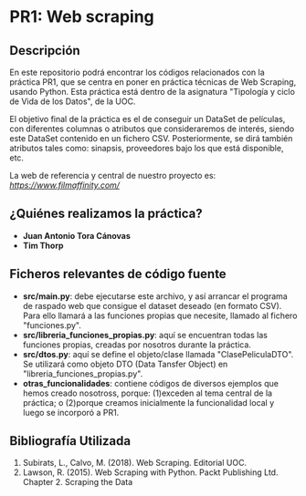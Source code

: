 # PR1: Web scraping

## Descripción

En este repositorio podrá encontrar los códigos relacionados con la práctica PR1, que se centra en poner en práctica técnicas de Web Scraping, usando Python.
Esta práctica está dentro de la asignatura "Tipología y ciclo de Vida de los Datos", de la UOC. 

El objetivo final de la práctica es el de conseguir un DataSet de películas, con diferentes columnas o atributos que consideraremos de interés, siendo este DataSet contenido en un fichero CSV.
Posteriormente, se dirá también atributos tales como: sinapsis, proveedores bajo los que está disponible, etc.

La web de referencia y central de nuestro proyecto es: _https://www.filmaffinity.com/_

## ¿Quiénes realizamos la práctica?

* **Juan Antonio Tora Cánovas** 
* **Tim Thorp**

## Ficheros relevantes de código fuente

* **src/main.py**: debe ejecutarse este archivo, y así arrancar el programa de raspado web que consigue el dataset deseado (en formato CSV). Para ello llamará a las funciones propias que necesite, llamado al fichero "funciones.py".
* **src/libreria_funciones_propias.py**: aquí se encuentran todas las funciones propias, creadas por nosotros durante la práctica. 
* **src/dtos.py**: aquí se define el objeto/clase llamada "ClasePeliculaDTO". Se utilizará como objeto DTO (Data Tansfer Object) en "libreria_funciones_propias.py".
* **otras_funcionalidades**: contiene códigos de diversos ejemplos que hemos creado nosotross, porque: (1)exceden al tema central de la práctica; o (2)porque creamos inicialmente la funcionalidad local y luego se incorporó a PR1.

## Bibliografía Utilizada

1. Subirats, L., Calvo, M. (2018). Web Scraping. Editorial UOC.
2. Lawson, R. (2015). Web Scraping with Python. Packt Publishing Ltd. Chapter 2.
Scraping the Data
